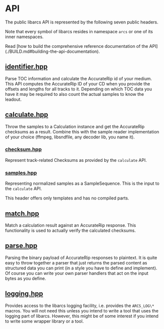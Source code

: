 # API

The public libarcs API is represented by the following seven public headers.

Note that every symbol of libarcs resides in namespace ``arcs`` or one of its
inner namespaces.

Read [how to build the comprehensive reference documentation of the API]
(./BUILD.md#building-the-api-documentation).

## [identifier.hpp](./src/identifier.hpp)

Parse TOC information and calculate the AccurateRip id of your medium. This API
computes the AccurateRip ID of your CD when you provide the offsets and lengths
for all tracks to it. Depending on which TOC data you have it may be required to
also count the actual samples to know the leadout.

## [calculate.hpp](./src/calculate.hpp)

Throw the samples to a Calculation instance and get the AccurateRip checksums as
a result. Combine this with the sample reader implementation of your choice
(ffmpeg, libsndfile, any decoder lib, you name it).

### [checksum.hpp](./src/checksum.hpp)

Represent track-related Checksums as provided by the ``calculate`` API.

### [samples.hpp](./src/samples.hpp)

Representing normalized samples as a SampleSequence. This is the input to the
``calculate`` API.

This header offers only templates and has no compiled parts.

## [match.hpp](./src/match.hpp)

Match a calculation result against an AccurateRip response. This functionality
is used to actually verify the calculated checksums.

## [parse.hpp](./src/parse.hpp)

Parsing the binary payload of AccurateRip responses to plaintext. It is quite
easy to throw together a parser that just returns the parsed content as
structured data you can print (in a style you have to define and implement). Of
course you can write your own parser handlers that act on the input bytes as you
define.

## [logging.hpp](./src/logging.hpp)

Provides access to the libarcs logging facility, i.e. provides the
``ARCS_LOG\*`` macros. You will not need this unless you intend to write a tool
that uses the logging part of libarcs. However, this might be of some interest
if you intend to write some wrapper library or a tool.

